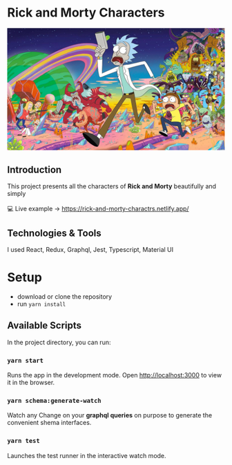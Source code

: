 # Rick and Morty Characters
<img src="https://github.com/montserZalloum/rick-and-morty/blob/master/public/assets/images/git-img-2.jpeg" alt="rick" />

## Introduction
This project presents all the characters of **Rick and Morty** beautifully and simply<br><br>
💻 Live example -> https://rick-and-morty-charactrs.netlify.app/

## Technologies & Tools
I used React, Redux, Graphql, Jest, Typescript, Material UI

# Setup
 -  download or clone the repository
 - run `yarn install`

## Available Scripts
In the project directory, you can run:
### `yarn start`
Runs the app in the development mode.
Open [http://localhost:3000](http://localhost:3000) to view it in the browser.
### `yarn schema:generate-watch`
Watch any Change on your **graphql queries** on purpose  to generate the convenient shema interfaces.
### `yarn test`
Launches the test runner in the interactive watch mode.
